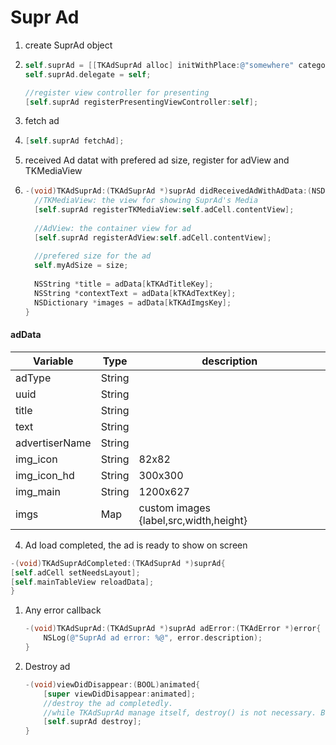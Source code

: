 # Supr Ad

1. create SuprAd object

2. ```objective-c
   self.suprAd = [[TKAdSuprAd alloc] initWithPlace:@"somewhere" category:@""];
   self.suprAd.delegate = self;
   
   //register view controller for presenting
   [self.suprAd registerPresentingViewController:self];
   ```



2. fetch ad

3. ```objective-c
   [self.suprAd fetchAd];
   ```



3. received Ad datat with prefered ad size, register for adView and TKMediaView

4. ```objective-c
   -(void)TKAdSuprAd:(TKAdSuprAd *)suprAd didReceivedAdWithAdData:(NSDictionary *)adData preferedMediaViewSize:(CGSize)size{
     //TKMediaView: the view for showing SuprAd's Media
     [self.suprAd registerTKMediaView:self.adCell.contentView];
     
     //AdView: the container view for ad
     [self.suprAd registerAdView:self.adCell.contentView];
     
     //prefered size for the ad
     self.myAdSize = size;
     
     NSString *title = adData[kTKAdTitleKey];
     NSString *contextText = adData[kTKAdTextKey];
     NSDictionary *images = adData[kTKAdImgsKey];
   }
   ```
#### adData

| Variable       | Type   | description                            |
| -------------- | ------ | -------------------------------------- |
| adType         | String |                                        |
| uuid           | String |                                        |
| title          | String |                                        |
| text           | String |                                        |
| advertiserName | String |                                        |
| img_icon       | String | 82x82                                  |
| img_icon_hd    | String | 300x300                                |
| img_main       | String | 1200x627                               |
| imgs           | Map    | custom images {label,src,width,height} |

 

4. Ad load completed, the ad is ready to show on screen

  ```objective-c
  -(void)TKAdSuprAdCompleted:(TKAdSuprAd *)suprAd{
  [self.adCell setNeedsLayout];
  [self.mainTableView reloadData];
  }
  ```

1. Any error callback

   ```objective-c
   -(void)TKAdSuprAd:(TKAdSuprAd *)suprAd adError:(TKAdError *)error{
       NSLog(@"SuprAd ad error: %@", error.description);
   }
   ```

   
   
6. Destroy ad 

   ```objective-c
   -(void)viewDidDisappear:(BOOL)animated{
       [super viewDidDisappear:animated];
       //destroy the ad completedly.
       //while TKAdSuprAd manage itself, destroy() is not necessary. But It's nice to have it when you pretty sure the view/view controller is not useds anymore.
       [self.suprAd destroy];
   }
   ```

   